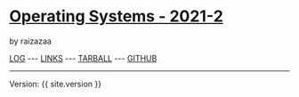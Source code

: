 # [Operating Systems - 2021-2](https://raizazaa.github.io/os222/)
by raizazaa


[LOG](https://raizazaa.github.io/os222/TXT/mylog.txt) ---
[LINKS](https://raizazaa.github.io/os222/LINKS/) ---
[TARBALL](https://os.vlsm.org/Log/raizazaa.tar.bz2.txt) ---
[GITHUB](https://github.com/raizazaa/os222)

<hr>
Version: {{ site.version }}
